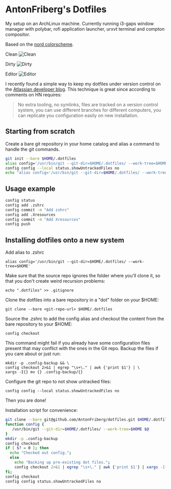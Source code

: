 # AntonFriberg's Dotfiles

My setup on an ArchLinux machine. Currently running i3-gaps window manager with
polybar, rofi application launcher, urxvt terminal and compton compositor.

Based on the [nord colorscheme].

[nord colorscheme]: https://github.com/arcticicestudio/nord

Clean
![Clean](https://i.imgur.com/7cNYKKc.jpg)

Dirty
![Dirty](https://i.imgur.com/7T03pjZ.png)

Editor
![Editor](https://i.imgur.com/K0FzPY9.png)

I recently found a simple way to keep my dotfiles under version control on the [Atlassian developer blog]. This technique is great since according to comments on HN requires:
> No extra tooling, no symlinks, files are tracked on a version control system, you can use different branches for different computers, you can replicate you configuration easily on new installation.

## Starting from scratch
Create a bare git repository in your home catalog and alias a command to handle the git commands.

```zsh
git init --bare $HOME/.dotfiles
alias config='/usr/bin/git --git-dir=$HOME/.dotfiles/ --work-tree=$HOME'
config config --local status.showUntrackedFiles no
echo "alias config='/usr/bin/git --git-dir=$HOME/.dotfiles/ --work-tree=$HOME'" >> $HOME/.zshrc
```

## Usage example
```zsh
config status
config add .zshrc
config commit -m "Add zshrc"
config add .Xresources
config commit -m "Add Xresources"
config push
```

## Installing dotfiles onto a new system
Add alias to .zshrc
```
alias config='/usr/bin/git --git-dir=$HOME/.dotfiles/ --work-tree=$HOME'
```
Make sure that the source repo ignores the folder where you'll clone it, so that you don't create weird recursion problems:
```
echo ".dotfiles" >> .gitignore
```
Clone the dotfiles into a bare repository in a "dot" folder on your $HOME:
```
git clone --bare <git-repo-url> $HOME/.dotfiles
```
Source the .zshrc to add the config alias and checkout the content from the bare repository to your $HOME:
```
config checkout
```
This command might fail if you already have some configuration files present that may conflict with the ones in the Git repo. Backup the files if you care about or just run:
```
mkdir -p .config-backup && \
config checkout 2>&1 | egrep "\s+\." | awk {'print $1'} | \
xargs -I{} mv {} .config-backup/{}
```
Configure the git repo to not show untracked files:
```
config config --local status.showUntrackedFiles no
```
Then you are done!

Installation script for convenience:

```sh
git clone --bare git@github.com/AntonFriberg/dotfiles.git $HOME/.dotfiles
function config {
   /usr/bin/git --git-dir=$HOME/.dotfiles/ --work-tree=$HOME $@
}
mkdir -p .config-backup
config checkout
if [ $? = 0 ]; then
  echo "Checked out config.";
  else
    echo "Backing up pre-existing dot files.";
    config checkout 2>&1 | egrep "\s+\." | awk {'print $1'} | xargs -I{} mv {} .config-backup/{}
fi;
config checkout
config config status.showUntrackedFiles no
```
[atlassian developer blog]: https://developer.atlassian.com/blog/2016/02/best-way-to-store-dotfiles-git-bare-repo/